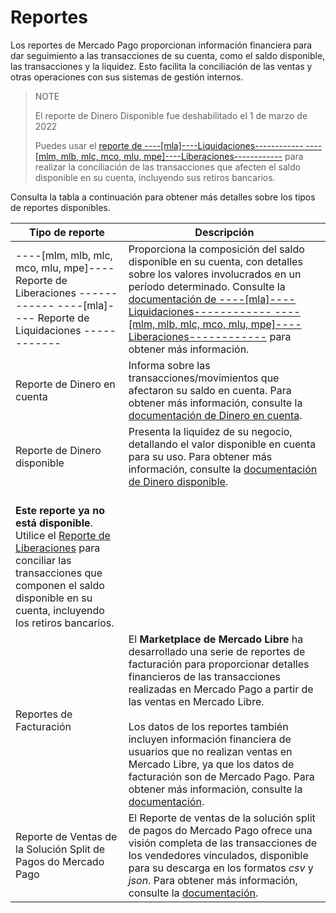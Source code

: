 # Reportes

Los reportes de Mercado Pago proporcionan información financiera para dar seguimiento a las transacciones de su cuenta, como el saldo disponible, las transacciones y la liquidez. Esto facilita la conciliación de las ventas y otras operaciones con sus sistemas de gestión internos.

> NOTE
>
> El reporte de Dinero Disponible fue deshabilitado el 1 de marzo de 2022
>
> Puedes usar el [reporte de ----[mla]----Liquidaciones------------ ----[mlm, mlb, mlc, mco, mlu, mpe]----Liberaciones------------](https://www.mercadopago[FAKER][URL][DOMAIN]/developers/es/guides/additional-content/reports/released-money/introduction) para realizar la conciliación de las transacciones que afecten el saldo disponible en su cuenta, incluyendo sus retiros bancarios.

Consulta la tabla a continuación para obtener más detalles sobre los tipos de reportes disponibles.

| Tipo de reporte | Descripción |
|---|---|
| ----[mlm, mlb, mlc, mco, mlu, mpe]---- Reporte de Liberaciones ------------ ----[mla]---- Reporte de Liquidaciones ------------ | Proporciona la composición del saldo disponible en su cuenta, con detalles sobre los valores involucrados en un período determinado. Consulte la [documentación de ----[mla]----Liquidaciones------------ ----[mlm, mlb, mlc, mco, mlu, mpe]----Liberaciones------------](https://www.mercadopago.com[FAKER][URL][DOMAIN]/developers/es/guides/additional-content/reports/released-money/introduction) para obtener más información. |
| Reporte de Dinero en cuenta | Informa sobre las transacciones/movimientos que afectaron su saldo en cuenta. Para obtener más información, consulte la [documentación de Dinero en cuenta](https://www.mercadopago.com[FAKER][URL][DOMAIN]/developers/es/guides/additional-content/reports/account-money/introduction). |
| Reporte de Dinero disponible | Presenta la liquidez de su negocio, detallando el valor disponible en cuenta para su uso. Para obtener más información, consulte la [documentación de Dinero disponible](https://www.mercadopago.com[FAKER][URL][DOMAIN]/developers/es/guides/additional-content/reports/available-money/introduction).
<br> **Este reporte ya no está disponible**. Utilice el [Reporte de Liberaciones](https://www.mercadopago.com[FAKER][URL][DOMAIN]/developers/es/guides/additional-content/reports/released-money/introduction) para conciliar las transacciones que componen el saldo disponible en su cuenta, incluyendo los retiros bancarios. |
| Reportes de Facturación | El **Marketplace de Mercado Libre** ha desarrollado una serie de reportes de facturación para proporcionar detalles financieros de las transacciones realizadas en Mercado Pago a partir de las ventas en Mercado Libre. <br><br>Los datos de los reportes también incluyen información financiera de usuarios que no realizan ventas en Mercado Libre, ya que los datos de facturación son de Mercado Pago. Para obtener más información, consulte la [documentación](https://developers.mercadolibre.com.ar/es_ar/reportes-de-facturacion).|
| Reporte de Ventas de la Solución Split de Pagos do Mercado Pago | El Reporte de ventas de la solución split de pagos do Mercado Pago ofrece una visión completa de las transacciones de los vendedores vinculados, disponible para su descarga en los formatos _csv_ y _json_. Para obtener más información, consulte la [documentación](https://www.mercadopago.com[FAKER][URL][DOMAIN]/developers/es/docs/checkout-pro/additional-content/reports/sales-report/introduction). |
